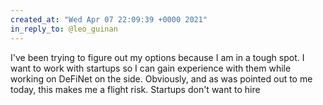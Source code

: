```yaml
---
created_at: "Wed Apr 07 22:09:39 +0000 2021"
in_reply_to: @leo_guinan
---
```


I've been trying to figure out my options because I am in a tough spot. I want to work with startups so I can gain experience with them while working on DeFiNet on the side. Obviously, and as was pointed out to me today, this makes me a flight risk. Startups don't want to hire
